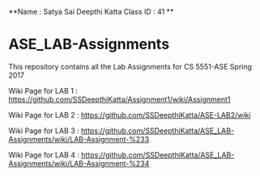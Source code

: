 
**Name : Satya Sai Deepthi Katta
Class ID : 41 **
# ASE_LAB-Assignments
This repository contains all the Lab Assignments for CS 5551-ASE Spring 2017

Wiki Page for LAB 1 : https://github.com/SSDeepthiKatta/Assignment1/wiki/Assignment1

Wiki Page for LAB 2 : https://github.com/SSDeepthiKatta/ASE-LAB2/wiki

Wiki Page for LAB 3 : https://github.com/SSDeepthiKatta/ASE_LAB-Assignments/wiki/LAB-Assignment-%233

Wiki Page for LAB 4 : https://github.com/SSDeepthiKatta/ASE_LAB-Assignments/wiki/LAB-Assignment-%234
